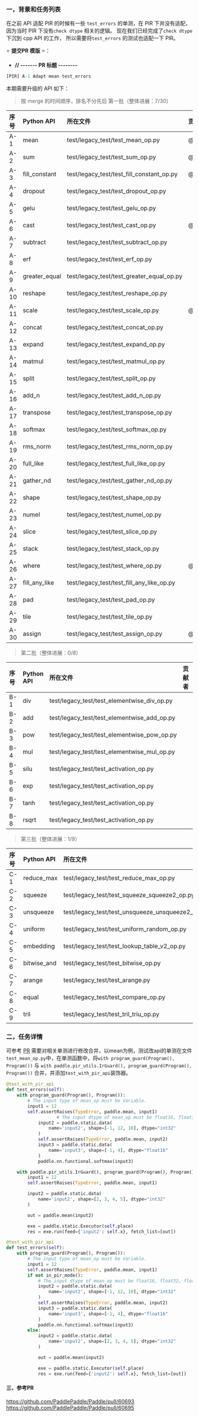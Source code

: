 ### 一，背景和任务列表
在之前 API 适配 PIR 的时候有⼀些 `test_errors` 的单测，在 PIR 下并没有适配，
因为当时 PIR 下没有`check dtype` 相关的逻辑。
现在我们已经完成了`check dtype`下沉到 cpp API 的⼯作，
所以需要将`test_errors` 的测试也适配⼀下 PIR。

 ⭐️ **提交PR 模版** ⭐️：
+ **// ------- PR 标题  --------**
```python
[PIR] A-1 Adapt mean test_errors
```

本期需要升级的 API 如下：
> 按 merge 的时间顺序，排名不分先后
> 第一批（整体进展：7/30）

| 序号 | Python API | 所在文件| 贡献者 | PR链接 |
|:----|:----|:----|:----|:----:|
|A-1|mean|test/legacy_test/test_mean_op.py|@zrr1999|#60695|
|A-2|sum|test/legacy_test/test_sum_op.py|@zrr1999|#60693|
|A-3|fill_constant|test/legacy_test/test_fill_constant_op.py|@zrr1999|#60695|
|A-4|dropout|test/legacy_test/test_dropout_op.py|||
|A-5|gelu|test/legacy_test/test_gelu_op.py|||
|A-6|cast|test/legacy_test/test_cast_op.py|@zrr1999|#60693|
|A-7|subtract|test/legacy_test/test_subtract_op.py|||
|A-8|erf|test/legacy_test/test_erf_op.py|||
|A-9|greater_equal|test/legacy_test/test_greater_equal_op.py|||
|A-10|reshape|test/legacy_test/test_reshape_op.py|||
|A-11|scale|test/legacy_test/test_scale_op.py|@zrr1999|#60693|
|A-12|concat|test/legacy_test/test_concat_op.py|||
|A-13|expand|test/legacy_test/test_expand_op.py|||
|A-14|matmul|test/legacy_test/test_matmul_op.py|||
|A-15|split|test/legacy_test/test_split_op.py|||
|A-16|add_n|test/legacy_test/test_add_n_op.py|||
|A-17|transpose|test/legacy_test/test_transpose_op.py|||
|A-18|softmax|test/legacy_test/test_softmax_op.py|||
|A-19|rms_norm|test/legacy_test/test_rms_norm_op.py|||
|A-20|full_like|test/legacy_test/test_full_like_op.py|||
|A-21|gather_nd|test/legacy_test/test_gather_nd_op.py|||
|A-22|shape|test/legacy_test/test_shape_op.py|||
|A-23|numel|test/legacy_test/test_numel_op.py|||
|A-24|slice|test/legacy_test/test_slice_op.py|||
|A-25|stack|test/legacy_test/test_stack_op.py|||
|A-26|where|test/legacy_test/test_where_op.py|@zrr1999|#60693|
|A-27|fill_any_like|test/legacy_test/test_fill_any_like_op.py|||
|A-28|pad|test/legacy_test/test_pad_op.py|||
|A-29|tile|test/legacy_test/test_tile_op.py|||
|A-30|assign|test/legacy_test/test_assign_op.py|@zrr1999|#60693|

> 第二批（整体进展：0/8）

| 序号 | Python API | 所在文件| 贡献者 | PR链接 |
|:----|:----|:----|:----|:----:|
|B-1|div|test/legacy_test/test_elementwise_div_op.py|||
|B-2|add|test/legacy_test/test_elementwise_add_op.py|||
|B-3|pow|test/legacy_test/test_elementwise_pow_op.py|||
|B-4|mul|test/legacy_test/test_elementwise_mul_op.py|||
|B-5|silu|test/legacy_test/test_activation_op.py|||
|B-6|exp|test/legacy_test/test_activation_op.py|||
|B-7|tanh|test/legacy_test/test_activation_op.py|||
|B-8|rsqrt|test/legacy_test/test_activation_op.py|||

> 第三批（整体进展：1/9）

| 序号 | Python API | 所在文件| 贡献者 | PR链接 |
|:----|:----|:----|:----|:----:|
|C-1|reduce_max|test/legacy_test/test_reduce_max_op.py|||
|C-2|squeeze |test/legacy_test/test_squeeze_squeeze2_op.py|||
|C-3|unsqueeze |test/legacy_test/test_unsqueeze_unsqueeze2_op.py|||
|C-4|uniform|test/legacy_test/test_uniform_random_op.py|@zrr1999|#60693|
|C-5|embedding|test/legacy_test/test_lookup_table_v2_op.py|||
|C-6|bitwise_and|test/legacy_test/test_bitwise_op.py|||
|C-7|arange|test/legacy_test/test_arange.py|||
|C-8|equal|test/legacy_test/test_compare_op.py|||
|C-9|tril|test/legacy_test/test_tril_triu_op.py|||

### 二，任务详情
可参考 [PR](https://github.com/PaddlePaddle/Paddle/pull/60695)
需要对相关单测进行修改合并，以mean为例，测试改api的单测在文件`test_mean_op.py`中，在单测函数中，将`with program_guard(Program(), Program())`
与 `with paddle.pir_utils.IrGuard(), program_guard(Program(), Program())` 合并，并添加`test_with_pir_api`装饰器。
```python
@test_with_pir_api
def test_errors(self):
    with program_guard(Program(), Program()):
        # The input type of mean_op must be Variable.
        input1 = 12
        self.assertRaises(TypeError, paddle.mean, input1)
                   # The input dtype of mean_op must be float16, float32, float64.
            input2 = paddle.static.data(
                name='input2', shape=[-1, 12, 10], dtype="int32"
            )
            self.assertRaises(TypeError, paddle.mean, input2)
            input3 = paddle.static.data(
                name='input3', shape=[-1, 4], dtype="float16"
            )
            paddle.nn.functional.softmax(input3)

    with paddle.pir_utils.IrGuard(), program_guard(Program(), Program()):
        input1 = 12
        self.assertRaises(TypeError, paddle.mean, input1)

        input2 = paddle.static.data(
            name='input2', shape=[2, 3, 4, 5], dtype="int32"
        )

        out = paddle.mean(input2)

        exe = paddle.static.Executor(self.place)
        res = exe.run(feed={'input2': self.x}, fetch_list=[out])

```

```python
@test_with_pir_api
def test_errors(self):
    with program_guard(Program(), Program()):
        # The input type of mean_op must be Variable.
        input1 = 12
        self.assertRaises(TypeError, paddle.mean, input1)
        if not in_pir_mode():
            # The input dtype of mean_op must be float16, float32, float64.
            input2 = paddle.static.data(
                name='input2', shape=[-1, 12, 10], dtype="int32"
            )
            self.assertRaises(TypeError, paddle.mean, input2)
            input3 = paddle.static.data(
                name='input3', shape=[-1, 4], dtype="float16"
            )
            paddle.nn.functional.softmax(input3)
        else:
            input2 = paddle.static.data(
                name='input2', shape=[2, 3, 4, 5], dtype="int32"
            )

            out = paddle.mean(input2)

            exe = paddle.static.Executor(self.place)
            res = exe.run(feed={'input2': self.x}, fetch_list=[out])
```

#### 三、参考PR
https://github.com/PaddlePaddle/Paddle/pull/60693
https://github.com/PaddlePaddle/Paddle/pull/60695
